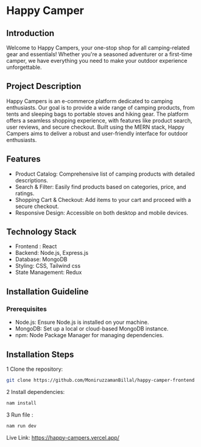 # Happy Camper

## Introduction

Welcome to Happy Campers, your one-stop shop for all camping-related gear and essentials! Whether you're a seasoned adventurer or a first-time camper, we have everything you need to make your outdoor experience unforgettable.

## Project Description

Happy Campers is an e-commerce platform dedicated to camping enthusiasts. Our goal is to provide a wide range of camping products, from tents and sleeping bags to portable stoves and hiking gear. The platform offers a seamless shopping experience, with features like product search, user reviews, and secure checkout. Built using the MERN stack, Happy Campers aims to deliver a robust and user-friendly interface for outdoor enthusiasts.

## Features

- Product Catalog: Comprehensive list of camping products with detailed descriptions.
- Search & Filter: Easily find products based on categories, price, and ratings.
- Shopping Cart & Checkout: Add items to your cart and proceed with a secure checkout.
- Responsive Design: Accessible on both desktop and mobile devices.

## Technology Stack

- Frontend : React
- Backend: Node.js, Express.js
- Database: MongoDB
- Styling: CSS, Tailwind css
- State Management: Redux

## Installation Guideline

### Prerequisites

- Node.js: Ensure Node.js is installed on your machine.
- MongoDB: Set up a local or cloud-based MongoDB instance.
- npm: Node Package Manager for managing dependencies.

## Installation Steps

1 Clone the repository:

```bash
git clone https://github.com/MoniruzzamanBillal/happy-camper-frontend
```

2 Install dependencies:

```bash
nam install
```

3 Run file :

```bash
nam run dev
```

Live Link: https://happy-campers.vercel.app/
